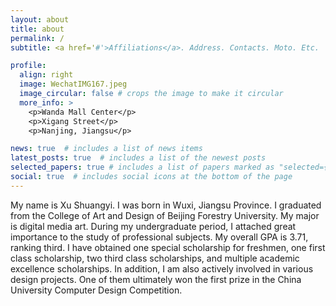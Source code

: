 ```yaml
---
layout: about
title: about
permalink: /
subtitle: <a href='#'>Affiliations</a>. Address. Contacts. Moto. Etc.

profile:
  align: right
  image: WechatIMG167.jpeg
  image_circular: false # crops the image to make it circular
  more_info: >
    <p>Wanda Mall Center</p>
    <p>Xigang Street</p>
    <p>Nanjing, Jiangsu</p>

news: true  # includes a list of news items
latest_posts: true  # includes a list of the newest posts
selected_papers: true # includes a list of papers marked as "selected={true}"
social: true  # includes social icons at the bottom of the page
---
```


My name is Xu Shuangyi. I was born in Wuxi, Jiangsu Province. I graduated from the College of Art and Design of Beijing Forestry University. My major is digital media art.
During my undergraduate period, I attached great importance to the study of professional subjects. My overall GPA is 3.71, ranking third. I have obtained one special scholarship for freshmen, one first class scholarship, two third class scholarships, and multiple academic excellence scholarships. In addition, I am also actively involved in various design projects. One of them ultimately won the first prize in the China University Computer Design Competition.
